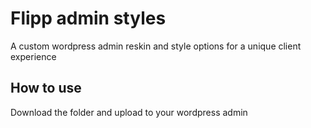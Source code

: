 # Flipp admin styles
A custom wordpress admin reskin and style options for a unique client experience

## How to use
Download the folder and upload to your wordpress admin